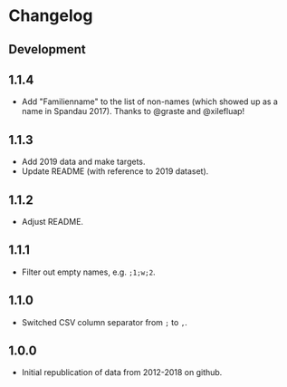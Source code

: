 # Changelog

## Development

## 1.1.4

- Add "Familienname" to the list of non-names (which showed up as a name in Spandau 2017). Thanks to @graste and @xilefluap!

## 1.1.3

- Add 2019 data and make targets.
- Update README (with reference to 2019 dataset).

## 1.1.2

- Adjust README.

## 1.1.1

- Filter out empty names, e.g. `;1;w;2`.

## 1.1.0

- Switched CSV column separator from `;` to `,`.

## 1.0.0

- Initial republication of data from 2012-2018 on github.